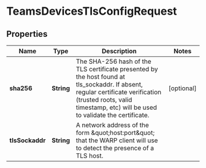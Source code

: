 

# TeamsDevicesTlsConfigRequest


## Properties

| Name | Type | Description | Notes |
|------------ | ------------- | ------------- | -------------|
|**sha256** | **String** | The SHA-256 hash of the TLS certificate presented by the host found at tls_sockaddr. If absent, regular certificate verification (trusted roots, valid timestamp, etc) will be used to validate the certificate. |  [optional] |
|**tlsSockaddr** | **String** | A network address of the form \&quot;host:port\&quot; that the WARP client will use to detect the presence of a TLS host. |  |



